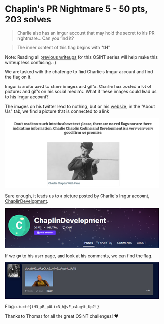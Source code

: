 # Chaplin's PR Nightmare 5 - 50 pts, 203 solves
>Charlie also has an imgur account that may hold the secret to his PR nightmare... Can you find it?

>The inner content of this flag begins with **"tH"**

Note: Reading all [previous writeups](https://github.com/Eth007/CTF-Writeups/tree/master/UIUCTF%202021) for this OSINT series will help make this writeup less confusing. :)

We are tasked with the challenge to find Charlie's Imgur account and find the flag on it.

Imgur is a site used to share images and gif's. Charlie has posted a lot of pictures and gif's on his social media's. What if these images could lead us to his Imgur account?

The images on his twitter lead to nothing, but on his [website](https://www.charliechaplin.dev/home), in the "About Us" tab, we find a picture that is connected to a link

![Image that links to Imgur account](image.png)

Sure enough, it leads us to a picture posted by Charlie's Imgur account, [ChaplinDevelopment](https://imgur.com/user/ChaplinDevelopment). 

![ChaplinDevelopment's profile page](profile.png)

If we go to his user page, and look at his comments, we can find the flag.

![Flag](flag.png)

Flag: `uiuctf{tH3_pR_p0Lic3_h@vE_cAugHt_Up?!}`

Thanks to Thomas for all the great OSINT challenges! ♥️ 
